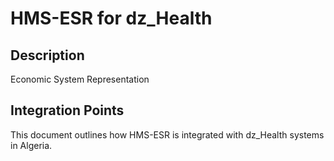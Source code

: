 # HMS-ESR for dz_Health

## Description

Economic System Representation

## Integration Points

This document outlines how HMS-ESR is integrated with dz_Health systems in Algeria.
